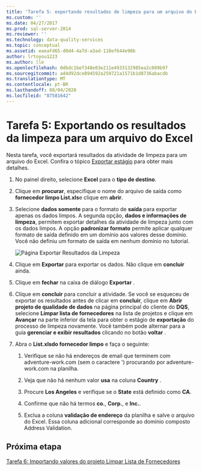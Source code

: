 ```yaml
---
title: 'Tarefa 5: exportando resultados de limpeza para um arquivo do Excel | Microsoft Docs'
ms.custom: ''
ms.date: 04/27/2017
ms.prod: sql-server-2014
ms.reviewer: ''
ms.technology: data-quality-services
ms.topic: conceptual
ms.assetid: eaeafd65-d0d4-4a7d-a3ad-110ef644e90b
author: lrtoyou1223
ms.author: lle
ms.openlocfilehash: 0dbdc1bef348e03e211e4933132985ea2c089b97
ms.sourcegitcommit: ad4d92dce894592a259721a1571b1d8736abacdb
ms.translationtype: MT
ms.contentlocale: pt-BR
ms.lasthandoff: 08/04/2020
ms.locfileid: "87581642"
---
```

# <a name="task-5-exporting-cleansing-results-to-an-excel-file"></a>Tarefa 5: Exportando os resultados da limpeza para um arquivo do Excel
  Nesta tarefa, você exportará resultados da atividade de limpeza para um arquivo do Excel. Confira o tópico [Exportar estágio](https://msdn.microsoft.com/library/hh213061.aspx#Export) para obter mais detalhes.  
  
1.  No painel direito, selecione **Excel** para o **tipo de destino**.  
  
2.  Clique em **procurar**, especifique o nome do arquivo de saída como **fornecedor limpo List.xls**e clique em **abrir**.  
  
3.  Selecione **dados somente** para o formato de **saída** para exportar apenas os dados limpos. A segunda opção, **dados e informações de limpeza**, permitem exportar detalhes da atividade de limpeza junto com os dados limpos. A opção **padronizar formato** permite aplicar qualquer formato de saída definido em um domínio aos valores desse domínio. Você não definiu um formato de saída em nenhum domínio no tutorial.  
  
     ![Página Exportar Resultados da Limpeza](../../2014/tutorials/media/et-exportingcleansingresultstoanexcelfile.jpg "Página Exportar Resultados da Limpeza")  
  
4.  Clique em **Exportar** para exportar os dados. Não clique em **concluir** ainda.  
  
5.  Clique em **fechar** na caixa de diálogo **Exportar** .  
  
6.  Clique em **concluir** para concluir a atividade. Se você se esqueceu de exportar os resultados antes de clicar em **concluir**, clique em **Abrir projeto de qualidade de dados** na página principal do cliente do **DQS**, selecione **Limpar lista de fornecedores** na lista de projetos e clique em **Avançar** na parte inferior da tela para obter o estágio de **exportação** do processo de limpeza novamente. Você também pode alternar para a guia **gerenciar e exibir resultados** clicando no botão **voltar** .  
  
7.  Abra o **List.xlsdo fornecedor limpo** e faça o seguinte:  
  
    1.  Verifique se não há endereços de email que terminem com adventure-work.com (sem o caractere ') procurando por adventure-work.com na planilha.  
  
    2.  Veja que não há nenhum valor **usa** na coluna **Country** .  
  
    3.  Procure **Los Angeles** e verifique se o **State** está definido como **CA**.  
  
    4.  Confirme que não há termos **co.**, **Corp.**, e **Inc.**.  
  
    5.  Exclua a coluna **validação de endereço** da planilha e salve o arquivo do Excel. Essa coluna adicional corresponde ao domínio composto Address Validation.  
  
## <a name="next-step"></a>Próxima etapa  
 [Tarefa 6: Importando valores do projeto Limpar Lista de Fornecedores](../../2014/tutorials/task-6-importing-values-from-the-cleanse-supplier-list-project.md)  
  
  
